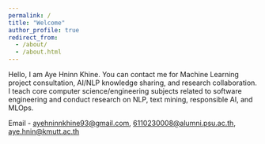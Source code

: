 ```yaml
---
permalink: /
title: "Welcome"
author_profile: true
redirect_from: 
  - /about/
  - /about.html
---
```


Hello, I am Aye Hninn Khine. You can contact me for Machine Learning project consultation, AI/NLP knowledge sharing, and research collaboration. I teach core computer science/engineering subjects related to software engineering and conduct research on NLP, text mining, responsible AI, and MLOps.

Email - ayehninnkhine93@gmail.com, 6110230008@alumni.psu.ac.th, aye.hnin@kmutt.ac.th
